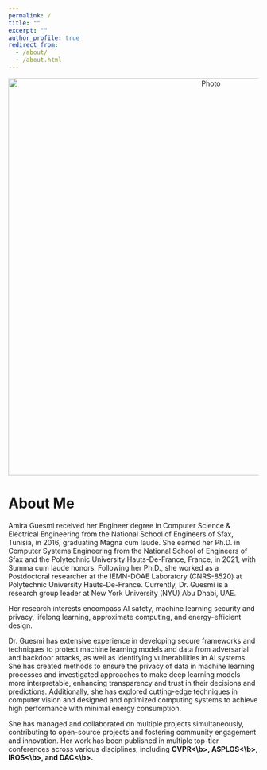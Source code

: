 ```yaml
---
permalink: /
title: ""
excerpt: ""
author_profile: true
redirect_from: 
  - /about/
  - /about.html
---
```


<p align="center">
  <img src="https://AmiraGuesmi-mls.github.io/files/amiraguesmi.JPG?raw=true" alt="Photo" style="width: 800px;"/> 
</p>

# About Me 

Amira Guesmi received her Engineer degree in Computer Science & Electrical Engineering from the National School of Engineers of Sfax, Tunisia, in 2016, graduating Magna cum laude. She earned her Ph.D. in Computer Systems Engineering from the National School of Engineers of Sfax and the Polytechnic University Hauts-De-France, France, in 2021, with Summa cum laude honors. Following her Ph.D., she worked as a Postdoctoral researcher at the IEMN-DOAE Laboratory (CNRS-8520) at Polytechnic University Hauts-De-France. Currently, Dr. Guesmi is a research group leader at New York University (NYU) Abu Dhabi, UAE.

Her research interests encompass AI safety, machine learning security and privacy, lifelong learning, approximate computing, and energy-efficient design.

Dr. Guesmi has extensive experience in developing secure frameworks and techniques to protect machine learning models and data from adversarial and backdoor attacks, as well as identifying vulnerabilities in AI systems. She has created methods to ensure the privacy of data in machine learning processes and investigated approaches to make deep learning models more interpretable, enhancing transparency and trust in their decisions and predictions. Additionally, she has explored cutting-edge techniques in computer vision and designed and optimized computing systems to achieve high performance with minimal energy consumption.

She has managed and collaborated on multiple projects simultaneously, contributing to open-source projects and fostering community engagement and innovation. Her work has been published in multiple top-tier conferences across various disciplines, including <b>CVPR<\b>, <b>ASPLOS<\b>, <b>IROS<\b>, and <b>DAC<\b>.

